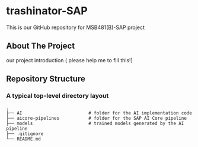 # trashinator-SAP
This is our GitHub repository for MSB481(B)-SAP project

## About The Project
our project introduction ( please help me to fill this!)

## Repository Structure
### A typical top-level directory layout

    .
    ├── AI                         # folder for the AI implementation code
    ├── aicore-pipelines           # folder for the SAP AI Core pipeline
    ├── models                     # trained models generated by the AI pipeline
    ├── .gitignore                  
    └── README.md
